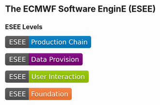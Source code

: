 
# The ECMWF Software EnginE (ESEE)

## ESEE Levels


![Static Badge](./production_chain_badge.svg)

![Static Badge](./data_provision_badge.svg)

![Static Badge](./user_interaction_badge.svg)

![Static Badge](./foundation_badge.svg)
